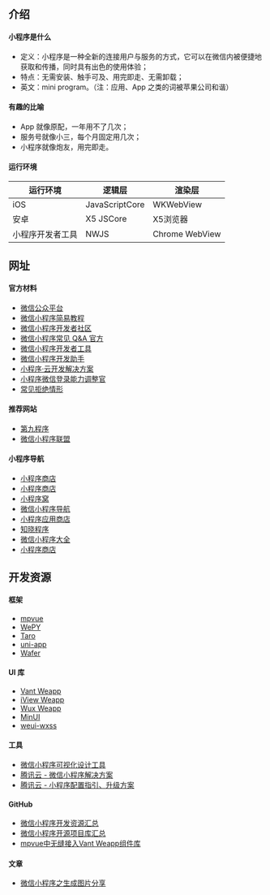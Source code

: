 ## 介绍

#### 小程序是什么

- 定义：小程序是一种全新的连接用户与服务的方式，它可以在微信内被便捷地获取和传播，同时具有出色的使用体验；
- 特点：无需安装、触手可及、用完即走、无需卸载；
- 英文：mini program。（注：应用、App 之类的词被苹果公司和谐）

#### 有趣的比喻

- App 就像原配，一年用不了几次；
- 服务号就像小三，每个月固定用几次；
- 小程序就像炮友，用完即走。

#### 运行环境

| 运行环境	      | 逻辑层	       | 渲染层         |
| --- | --- | --- |
| iOS	          | JavaScriptCore | WKWebView      |
| 安卓	          | X5 JSCore	   | X5浏览器       |
| 小程序开发者工具 | NWJS	       | Chrome WebView |

## 网址

#### 官方材料

- [微信公众平台](https://mp.weixin.qq.com/)  
- [微信小程序简易教程](https://mp.weixin.qq.com/debug/wxadoc/dev/index.html)  
- [微信小程序开发者社区](https://developers.weixin.qq.com/)
- [微信小程序常见 Q&A 官方](https://developers.weixin.qq.com/blogdetail?action=get_post_info&lang=zh_CN&token=&docid=0008ec49d849681c05866d9a957008)
- [微信小程序开发者工具](https://mp.weixin.qq.com/debug/wxadoc/dev/devtools/devtools.html?t=20161122)   
- [微信小程序开发助手](https://developers.weixin.qq.com/miniprogram/dev/devtools/mydev.html)
- [小程序·云开发解决方案](https://cloud.tencent.com/solution/la)
- [小程序微信登录能力调整官](https://developers.weixin.qq.com/community/develop/doc/0006026b3c83c0e244573a0025bc08)
- [常见拒绝情形](https://developers.weixin.qq.com/miniprogram/product/reject.html)

#### 推荐网站

- [第九程序](http://9.cn)
- [微信小程序联盟](http://www.wxapp-union.com/)

#### 小程序导航

- [小程序商店](http://xcx.9.cn)
- [小程序商店](http://www.91ud.com/)
- [小程序窝](http://www.xcxwo.com/)
- [微信小程序导航](http://www.w3cschool.cn/miniapp)
- [小程序应用商店](http://www.51westore.com/)
- [知晓程序](https://minapp.com/miniapp/)
- [微信小程序大全](http://www.duba.com/wxapp/)
- [小程序商店](http://www.xcx.la/)

## 开发资源

#### 框架

- [mpvue](https://github.com/Meituan-Dianping/mpvue)
- [WePY](https://github.com/Tencent/wepy)
- [Taro](https://github.com/NervJS/taro-ui)
- [uni-app](https://github.com/dcloudio/uni-app)
- [Wafer](https://github.com/tencentyun/wafer)  

#### UI 库

- [Vant Weapp](https://youzan.github.io/vant-weapp/#/intro)
- [iView Weapp](https://weapp.iviewui.com)
- [Wux Weapp](https://wux-weapp.github.io/wux-weapp-docs/#/)
- [MinUI](https://meili.github.io/min/docs/minui/index.html)
- [weui-wxss](https://github.com/weui/weui-wxss)

#### 工具

- [微信小程序可视化设计工具](http://www.coolsite360.com/wxapp/)  
- [腾讯云 - 微信小程序解决方案](https://www.qcloud.com/solution/la.html)  
- [腾讯云 - 小程序配置指引、升级方案](https://github.com/tencentyun/weapp-doc)  

#### GitHub

- [微信小程序开发资源汇总](https://github.com/justjavac/awesome-wechat-weapp)
- [微信小程序开源项目库汇总](https://github.com/opendigg/awesome-github-wechat-weapp)
- [mpvue中无缝接入Vant Weapp组件库](https://github.com/xxxsimons/mpvue-vant)

#### 文章

- [微信小程序之生成图片分享](https://www.jianshu.com/p/ceb42fe76e77)
